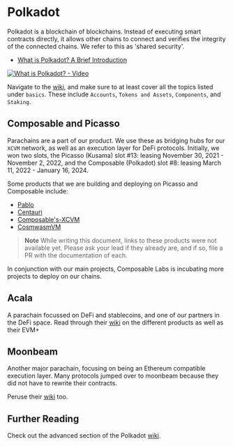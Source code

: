 # Polkadot

Polkadot is a blockchain of blockchains. Instead of executing smart contracts directly, it allows other chains to connect and verifies the integrity of the connected chains. We refer to this as 'shared security'.

- [What is Polkadot? A Brief Introduction](https://polkadot.network/blog/what-is-polkadot-a-brief-introduction/)

[![What is Polkadot? - Video](https://img.youtube.com/vi/BQ60bTU1bPg/maxresdefault.jpg)](https://youtu.be/BQ60bTU1bPg)

Navigate to the [wiki](https://wiki.polkadot.network/docs/learn-accounts), and make sure to at least cover all the topics listed under `basics`. These include `Accounts`, `Tokens and Assets`, `Components`, and `Staking`.

## Composable and Picasso

Parachains are a part of our product. We use these as bridging hubs for our `XCVM` network, as well as an execution layer for DeFi protocols. Initially, we won two slots, the Picasso (Kusama) slot #13: leasing November 30, 2021 - November 2, 2022, and the Composable (Polkadot) slot #8: leasing March 11, 2022 - January 16, 2024.

Some products that we are building and deploying on Picasso and Composable include:

- [Pablo](https://dali.devnets.composablefinance.ninja/products/pablo-overview.html)
- [Centauri](https://dali.devnets.composablefinance.ninja/products/centauri-overview.html)
- [Composable's-XCVM](https://dali.devnets.composablefinance.ninja/products/cross-chain-virtual-machine.html)
- [CosmwasmVM](https://dali.devnets.composablefinance.ninja/products/cross-chain-virtual-machine/writing-smart-contracts-with-cosmwasm.html)



> **Note**
> While writing this document, links to these products were not available yet. Please ask your lead if they already are, and if so, file a PR with the documentation of each.

In conjunction with our main projects, Composable Labs is incubating more projects to deploy on our chains.

## Acala

A parachain focussed on DeFi and stablecoins, and one of our partners in the DeFi space. Read through their [wiki](https://wiki.acala.network/) on the different products as well as their EVM+

## Moonbeam

Another major parachain, focusing on being an Ethereum compatible execution layer. Many protocols jumped over to moonbeam because they did not have to rewrite their contracts.

Peruse their [wiki](https://docs.moonbeam.network/builders/) too.

## Further Reading

Check out the advanced section of the Polkadot [wiki](https://wiki.polkadot.network/docs/learn-availability).
